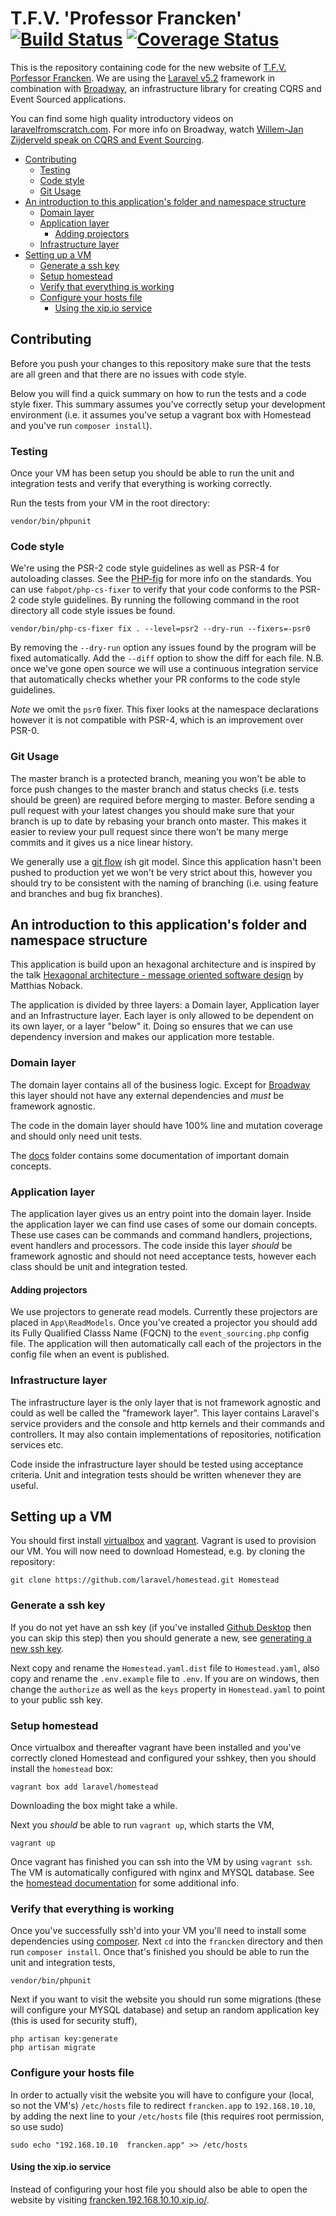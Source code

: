 # T.F.V. 'Professor Francken' [![Build Status](https://travis-ci.org/ProfessorFrancken/ProfessorFrancken.svg?branch=master)](https://travis-ci.org/ProfessorFrancken/ProfessorFrancken) [![Coverage Status](https://coveralls.io/repos/github/ProfessorFrancken/ProfessorFrancken/badge.svg?branch=master)](https://coveralls.io/github/ProfessorFrancken/ProfessorFrancken?branch=master)

This is the repository containing code for the new website of
[T.F.V. Porfessor Francken](http://professorfrancken.nl/).
We are using the [Laravel v5.2](http://laravel.com/docs/5.2) framework in
combination with [Broadway](http://github.com/qandidate-labs/broadway), an
infrastructure library for creating CQRS and Event Sourced applications.

You can find some high quality introductory videos on
[laravelfromscratch.com](laravelfromscratch.com).
For more info on Broadway, watch
[Willem-Jan Zijderveld speak on CQRS and Event Sourcing](https://www.youtube.com/watch?v=d1PDPsxWGqM).

- [Contributing](#contributing)
    - [Testing](#testing)
    - [Code style](#code-style)
    - [Git Usage](#git-usage)
- [An introduction to this application's folder and namespace structure](#an-introduction-to-this-applications-folder-and-namespace-structure)
    - [Domain layer](#domain-layer)
    - [Application layer](#application-layer)
        - [Adding projectors](#adding-projectors)
    - [Infrastructure layer](#infrastructure-layer)
- [Setting up a VM](#setting-up-a-vm)
    - [Generate a ssh key](#generate-a-ssh-key)
    - [Setup homestead](#setup-homestead)
    - [Verify that everything is working](#verify-that-everything-is-working)
    - [Configure your hosts file](#configure-your-hosts-file)
        - [Using the xip.io service](#using-the-xipio-service)

## Contributing
Before you push your changes to this repository make sure that the tests are all
green and that there are no issues with code style.

Below you will find a quick summary on how to run the tests and a code style
fixer.
This summary assumes you've correctly setup your development environment (i.e.
it assumes you've setup a vagrant box with Homestead and you've run `composer install`).

### Testing
Once your VM has been setup you should be able to run the unit and integration
tests and verify that everything is working correctly.

Run the tests from your VM in the root directory:
```
vendor/bin/phpunit
```

### Code style
We're using the PSR-2 code style guidelines as well as PSR-4 for autoloading classes.
See the [PHP-fig](http://www.php-fig.org/psr/) for more info on the standards.
You can use `fabpot/php-cs-fixer` to verify that your code conforms to the PSR-2
code style guidelines. By running the following command in the root directory
all code style issues be found.
```
vendor/bin/php-cs-fixer fix . --level=psr2 --dry-run --fixers=-psr0
```
By removing the `--dry-run` option any issues found by the program will be fixed
automatically. Add the `--diff` option to show the diff for each file.
N.B. once we've gone open source we will use a continuous integration service
that automatically checks whether your PR conforms to the code style guidelines.

*Note* we omit the `psr0` fixer. This fixer looks at the namespace declarations
however it is not compatible with PSR-4, which is an improvement over PSR-0.

### Git Usage
The master branch is a protected branch, meaning you won't be able to force push changes to the master branch and status checks (i.e. tests should be green) are required before merging to master.
Before sending a pull request with your latest changes you should make sure that your branch is up to date by rebasing your branch onto master.
This makes it easier to review your pull request since there won't be many merge commits and it gives us a nice linear history.

We generally use a [git flow](http://nvie.com/posts/a-successful-git-branching-model/) ish git model.
Since this application hasn't been pushed to production yet we won't be very strict about this, however you should try to be consistent with the naming of branching (i.e. using feature and branches and bug fix branches).

## An introduction to this application's folder and namespace structure
This application is build upon an hexagonal architecture and is inspired by the
talk [Hexagonal architecture - message oriented software design](http://www.slideshare.net/matthiasnoback/hexagonal-architecture-messageoriented-software-design-php-benelux-2016)
by Matthias Noback.

The application is divided by three layers: a Domain layer, Application layer
and an Infrastructure layer.
Each layer is only allowed to be dependent on its own layer, or a layer "below"
it.
Doing so ensures that we can use dependency inversion and makes our application
more testable.

### Domain layer
The domain layer contains all of the business logic. Except for
[Broadway](https://github.com/qandidate-labs/broadway) this layer should not
have any external dependencies and *must* be framework agnostic.

The code in the domain layer should have 100% line and mutation coverage and
should only need unit tests.

The [docs](docs/) folder contains some documentation of important domain concepts.

### Application layer
The application layer gives us an entry point into the domain layer.
Inside the application layer we can find use cases of some our domain concepts.
These use cases can be commands and command handlers, projections, event
handlers and processors.
The code inside this layer *should* be framework agnostic and should not need
acceptance tests, however each class should be unit and integration tested.

#### Adding projectors
We use projectors to generate read models. Currently these projectors are placed
in `App\ReadModels`. Once you've created a projector you should add its Fully
Qualified Classs Name (FQCN) to the `event_sourcing.php` config file.
The application will then automatically call each of the projectors in the
config file when an event is published.

### Infrastructure layer
The infrastructure layer is the only layer that is not framework agnostic and
could as well be called the "framework layer".
This layer contains Laravel's service providers and the console and http
kernels and their commands and controllers.
It may also contain implementations of repositories, notification services etc.

Code inside the infrastructure layer should be tested using acceptance criteria.
Unit and integration tests should be written whenever they are useful.


## Setting up a VM
You should first install [virtualbox](https://www.virtualbox.org/wiki/Downloads)
and [vagrant](https://www.vagrantup.com/).
Vagrant is used to provision our VM.
You will now need to download Homestead, e.g. by cloning the repository:
```
git clone https://github.com/laravel/homestead.git Homestead
```

### Generate a ssh key
If you do not yet have an ssh key (if you've installed
[Github Desktop](https://desktop.github.com/) then you can skip this step) then
you should generate a new, see
[generating a new ssh key](https://help.github.com/articles/generating-a-new-ssh-key/).

Next copy and rename the `Homestead.yaml.dist` file to `Homestead.yaml`, also
copy and rename the `.env.example` file to `.env`.
If you are on windows, then change the `authorize` as well as the `keys` property in `Homestead.yaml` to point to your
public ssh key.

### Setup homestead
Once virtualbox and thereafter vagrant have been installed and you've correctly
cloned Homestead and configured your sshkey, then you should install the
`homestead` box:
```
vagrant box add laravel/homestead
```
Downloading the box might take a while.

Next you *should* be able to run `vagrant up`, which starts the VM,
```
vagrant up
```
Once vagrant has finished you can ssh into the VM by using `vagrant ssh`. The VM
is automatically configured with nginx and MYSQL database. See the
[homestead documentation](https://laravel.com/docs/5.2/homestead) for some
additional info.

### Verify that everything is working
Once you've successfully ssh'd into your VM you'll need to install some
dependencies using [composer](http://getcomposer.org/).
Next `cd` into the `francken` directory and then run `composer install`.
Once that's finished you should be able to run the unit and integration tests,
```
vendor/bin/phpunit
```

Next if you want to visit the website you should run some migrations (these will
configure your MYSQL database) and setup an random application key (this is used
for security stuff),
```
php artisan key:generate
php artisan migrate
```

### Configure your hosts file
In order to actually visit the website you will have to configure your (local,
so not the VM's)
`/etc/hosts` file to redirect `francken.app` to `192.168.10.10`, by adding the
next line to your `/etc/hosts` file (this requires root permission, so use sudo)
```
sudo echo "192.168.10.10  francken.app" >> /etc/hosts
```

#### Using the xip.io service
Instead of configuring your host file you should also be able to open the
website by visiting [francken.192.168.10.10.xip.io/](http://francken.192.168.10.10.xip.io/).
